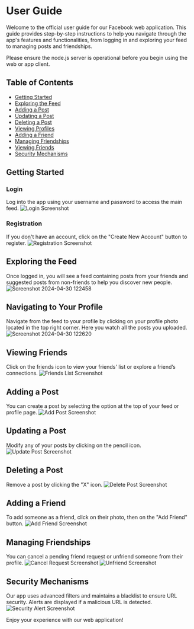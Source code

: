 # User Guide
Welcome to the official user guide for our Facebook web application. This guide provides step-by-step instructions to help you navigate through the app's features and functionalities, from logging in and exploring your feed to managing posts and friendships.

Please ensure the node.js server is operational before you begin using the web or app client.

## Table of Contents
- [Getting Started](#getting-started)
- [Exploring the Feed](#exploring-the-feed)
- [Adding a Post](#adding-a-post)
- [Updating a Post](#updating-a-post)
- [Deleting a Post](#deleting-a-post)
- [Viewing Profiles](#viewing-profiles)
- [Adding a Friend](#adding-a-friend)
- [Managing Friendships](#managing-friendships)
- [Viewing Friends](#viewing-friends)
- [Security Mechanisms](#security-mechanisms)

## Getting Started

### Login
Log into the app using your username and password to access the main feed.
![Login Screenshot](https://github.com/reutlazarr/AspProject/assets/132810027/3e913c4e-fccd-4fac-bd02-d0d84cece13e)

### Registration
If you don't have an account, click on the "Create New Account" button to register.
![Registration Screenshot](https://github.com/reutlazarr/AspProject/assets/132810027/38a965eb-139e-4f40-a65b-3950636d0ea1)

## Exploring the Feed
Once logged in, you will see a feed containing posts from your friends and suggested posts from non-friends to help you discover new people.
![Screenshot 2024-04-30 122458](https://github.com/reutlazarr/AspProject/assets/132810027/27d5c292-9890-4488-8cd8-e39deb35737e)

## Navigating to Your Profile
Navigate from the feed to your profile by clicking on your profile photo located in the top right corner. Here you watch all the posts you uploaded. 
![Screenshot 2024-04-30 122620](https://github.com/reutlazarr/AspProject/assets/132810027/370f7bb6-d5ec-4dce-a91e-51a9fb650e19)

## Viewing Friends
Click on the friends icon to view your friends' list or explore a friend’s connections.
![Friends List Screenshot](https://github.com/reutlazarr/AspProject/assets/132810027/b368ff25-2b5e-4554-a7f0-c7c32ff79eae)

## Adding a Post
You can create a post by selecting the option at the top of your feed or profile page.
![Add Post Screenshot](https://github.com/reutlazarr/AspProject/assets/132810027/5cce3129-21ca-415d-a185-e9225a076dab)

## Updating a Post
Modify any of your posts by clicking on the pencil icon.
![Update Post Screenshot](https://github.com/reutlazarr/AspProject/assets/132810027/9e1c80b2-88c2-4816-9f4d-d5f5cd4ee8ff)

## Deleting a Post
Remove a post by clicking the "X" icon.
![Delete Post Screenshot](https://github.com/reutlazarr/AspProject/assets/132810027/ad8b5666-89a8-4f18-95b5-bd497c5b81f5)

## Adding a Friend
To add someone as a friend, click on their photo, then on the "Add Friend" button.
![Add Friend Screenshot](https://github.com/reutlazarr/AspProject/assets/132810027/cd0648da-97f2-43d7-baa9-c3ce4535fb43)

## Managing Friendships
You can cancel a pending friend request or unfriend someone from their profile.
![Cancel Request Screenshot](https://github.com/reutlazarr/AspProject/assets/132810027/99d0e44d-6e64-4e27-9225-bf07f0bc70fb)
![Unfriend Screenshot](https://github.com/reutlazarr/AspProject/assets/132810027/b644cf9d-c9dd-443d-b4f8-b0492d3a27ac)

## Security Mechanisms
Our app uses advanced filters and maintains a blacklist to ensure URL security. Alerts are displayed if a malicious URL is detected.
![Security Alert Screenshot](https://github.com/reutlazarr/AspProject/assets/132810027/6ba7d9c6-2367-42c6-a1ff-e9875eda277e)

Enjoy your experience with our web application!
